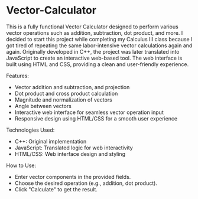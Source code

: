 # Vector-Calculator

This is a fully functional Vector Calculator designed to perform various vector operations such as addition, subtraction, dot product, and more. I decided to start this project while completing my Calculus III class because I got tired of repeating the same labor-intensive vector calculations again and again. Originally developed in C++, the project was later translated into JavaScript to create an interactive web-based tool. The web interface is built using HTML and CSS, providing a clean and user-friendly experience.

Features:
- Vector addition and subtraction, and projection
- Dot product and cross product calculation
- Magnitude and normalization of vectors
- Angle between vectors
- Interactive web interface for seamless vector operation input
- Responsive design using HTML/CSS for a smooth user experience

Technologies Used:
- C++: Original implementation
- JavaScript: Translated logic for web interactivity
- HTML/CSS: Web interface design and styling

How to Use:
- Enter vector components in the provided fields.
- Choose the desired operation (e.g., addition, dot product).
- Click "Calculate" to get the result.
